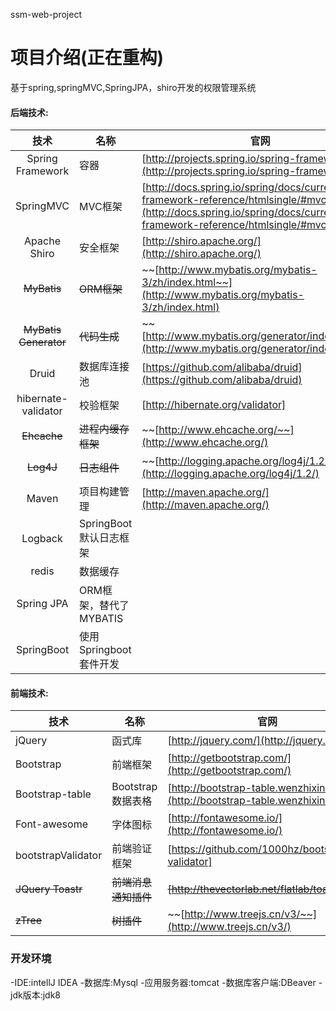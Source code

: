 ssm-web-project

# 项目介绍(正在重构)

基于spring,springMVC,SpringJPA，shiro开发的权限管理系统

#### 后端技术:

技术 | 名称 | 官网
:--:|------|----
Spring Framework | 容器  | [http://projects.spring.io/spring-framework/](http://projects.spring.io/spring-framework/)
SpringMVC | MVC框架  | [http://docs.spring.io/spring/docs/current/spring-framework-reference/htmlsingle/#mvc](http://docs.spring.io/spring/docs/current/spring-framework-reference/htmlsingle/#mvc)
Apache Shiro | 安全框架  | [http://shiro.apache.org/](http://shiro.apache.org/)
~~MyBatis~~ | ~~ORM框架~~ | ~~[http://www.mybatis.org/mybatis-3/zh/index.html~~](http://www.mybatis.org/mybatis-3/zh/index.html) 
~~MyBatis Generator~~ | ~~代码生成~~ | ~~[http://www.mybatis.org/generator/index.html~~](http://www.mybatis.org/generator/index.html) 
Druid | 数据库连接池  | [https://github.com/alibaba/druid](https://github.com/alibaba/druid)
hibernate-validator | 校验框架  | [http://hibernate.org/validator]
~~Ehcache~~ | ~~进程内缓存框架~~ | ~~[http://www.ehcache.org/~~](http://www.ehcache.org/) 
~~Log4J~~ | ~~日志组件~~ | ~~[http://logging.apache.org/log4j/1.2/~~](http://logging.apache.org/log4j/1.2/) 
Maven | 项目构建管理  | [http://maven.apache.org/](http://maven.apache.org/)
Logback | SpringBoot默认日志框架 | 
redis | 数据缓存 | 
Spring JPA | ORM框架，替代了MYBATIS | 
SpringBoot | 使用Springboot套件开发 | 
#### 前端技术:
技术 | 名称 | 官网
----|------|----
jQuery | 函式库  | [http://jquery.com/](http://jquery.com/)
Bootstrap | 前端框架  | [http://getbootstrap.com/](http://getbootstrap.com/)
Bootstrap-table | Bootstrap数据表格  | [http://bootstrap-table.wenzhixin.net.cn/](http://bootstrap-table.wenzhixin.net.cn/)
Font-awesome | 字体图标  | [http://fontawesome.io/](http://fontawesome.io/)
bootstrapValidator | 前端验证框架 | [https://github.com/1000hz/bootstrap-validator]
~~JQuery Toastr~~|~~前端消息通知插件~~|~~[http://thevectorlab.net/flatlab/toastr.html]~~
~~zTree~~ | ~~树插件~~ | ~~[http://www.treejs.cn/v3/~~](http://www.treejs.cn/v3/) 

### 开发环境

-IDE:intellJ IDEA
-数据库:Mysql
-应用服务器:tomcat
-数据库客户端:DBeaver
-jdk版本:jdk8




